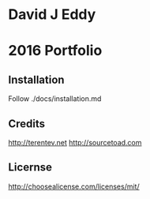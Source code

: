 # David J Eddy 
# 2016 Portfolio

## Installation
Follow ./docs/installation.md

## Credits
http://terentev.net
http://sourcetoad.com

## Licernse
http://choosealicense.com/licenses/mit/